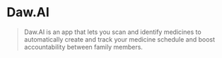 # Daw.AI

> Daw.AI is an app that lets you scan and identify medicines to automatically create and track your medicine schedule and boost accountability between family members.
